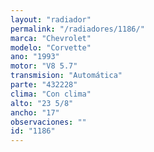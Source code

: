 ```yaml
---
layout: "radiador"
permalink: "/radiadores/1186/"
marca: "Chevrolet"
modelo: "Corvette"
ano: "1993"
motor: "V8 5.7"
transmision: "Automática"
parte: "432228"
clima: "Con clima"
alto: "23 5/8"
ancho: "17"
observaciones: ""
id: "1186"
---
```


